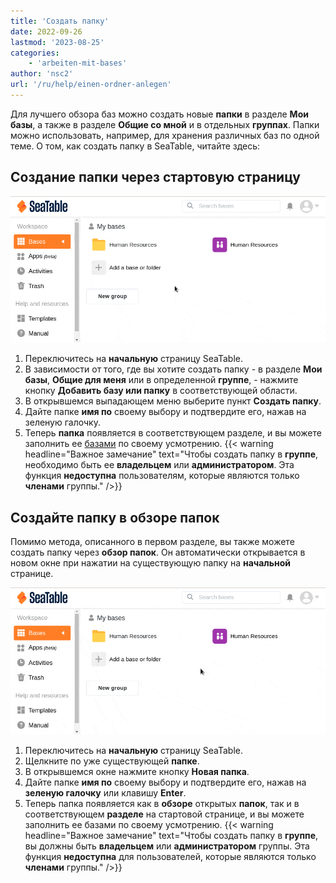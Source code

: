 ```yaml
---
title: 'Создать папку'
date: 2022-09-26
lastmod: '2023-08-25'
categories:
    - 'arbeiten-mit-bases'
author: 'nsc2'
url: '/ru/help/einen-ordner-anlegen'
---
```


Для лучшего обзора баз можно создать новые **папки** в разделе **Мои базы**, а также в разделе **Общие со мной** и в отдельных **группах**. Папки можно использовать, например, для хранения различных баз по одной теме. О том, как создать папку в SeaTable, читайте здесь:

## Создание папки через стартовую страницу

![Создание папки через стартовую страницу](images/create-new-folder-via-starting-page.gif)

1. Переключитесь на **начальную** страницу SeaTable.
2. В зависимости от того, где вы хотите создать папку - в разделе **Мои базы**, **Общие для меня** или в определенной **группе**, - нажмите кнопку **Добавить базу или папку** в соответствующей области.
3. В открывшемся выпадающем меню выберите пункт **Создать папку**.
4. Дайте папке **имя по** своему выбору и подтвердите его, нажав на зеленую галочку.
5. Теперь **папка** появляется в соответствующем разделе, и вы можете заполнить ее [базами](https://seatable.io/ru/docs/arbeiten-mit-bases/bases/) по своему усмотрению.
   {{< warning  headline="Важное замечание"  text="Чтобы создать папку в **группе**, необходимо быть ее **владельцем** или **администратором**. Эта функция **недоступна** пользователям, которые являются только **членами** группы." />}}

## Создайте папку в обзоре папок

Помимо метода, описанного в первом разделе, вы также можете создать папку через **обзор папок**. Он автоматически открывается в новом окне при нажатии на существующую папку на **начальной** странице.

![Создайте папку в обзоре папок](images/create-new-folder-via-folder-overview.gif)

1. Переключитесь на **начальную** страницу SeaTable.
2. Щелкните по уже существующей **папке**.
3. В открывшемся окне нажмите кнопку **Новая папка**.
4. Дайте папке **имя по** своему выбору и подтвердите его, нажав на **зеленую галочку** или клавишу **Enter**.
5. Теперь папка появляется как в **обзоре** открытых **папок**, так и в соответствующем **разделе** на стартовой странице, и вы можете заполнить ее базами по своему усмотрению.
   {{< warning  headline="Важное замечание"  text="Чтобы создать папку в **группе**, вы должны быть **владельцем** или **администратором** группы. Эта функция **недоступна** для пользователей, которые являются только **членами** группы." />}}
